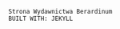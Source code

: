 ~~~~~~~~~~~~~~~~~~~~~~~~~~~~~~~~~~~~~~~~~~~~~~~~~~~~~~~~~~
Strona Wydawnictwa Berardinum
BUILT WITH: JEKYLL
~~~~~~~~~~~~~~~~~~~~~~~~~~~~~~~~~~~~~~~~~~~~~~~~~~~~~~~~~~

